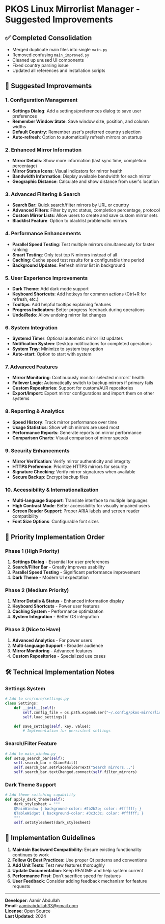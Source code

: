 # PKOS Linux Mirrorlist Manager - Suggested Improvements

## ✅ Completed Consolidation
- Merged duplicate main files into single `main.py`
- Removed confusing `main_improved.py` 
- Cleaned up unused UI components
- Fixed country parsing issue
- Updated all references and installation scripts

## 🚀 Suggested Improvements

### 1. **Configuration Management**
- **Settings Dialog**: Add a settings/preferences dialog to save user preferences
- **Remember Window State**: Save window size, position, and column widths
- **Default Country**: Remember user's preferred country selection
- **Auto-refresh**: Option to automatically refresh mirrors on startup

### 2. **Enhanced Mirror Information**
- **Mirror Details**: Show more information (last sync time, completion percentage)
- **Mirror Status Icons**: Visual indicators for mirror health
- **Bandwidth Information**: Display available bandwidth for each mirror
- **Geographic Distance**: Calculate and show distance from user's location

### 3. **Advanced Filtering & Search**
- **Search Bar**: Quick search/filter mirrors by URL or country
- **Advanced Filters**: Filter by sync status, completion percentage, protocol
- **Custom Mirror Lists**: Allow users to create and save custom mirror sets
- **Blacklist Feature**: Option to blacklist problematic mirrors

### 4. **Performance Enhancements**
- **Parallel Speed Testing**: Test multiple mirrors simultaneously for faster ranking
- **Smart Testing**: Only test top N mirrors instead of all
- **Caching**: Cache speed test results for a configurable time period
- **Background Updates**: Refresh mirror list in background

### 5. **User Experience Improvements**
- **Dark Theme**: Add dark mode support
- **Keyboard Shortcuts**: Add hotkeys for common actions (Ctrl+R for refresh, etc.)
- **Tooltips**: Add helpful tooltips explaining features
- **Progress Indicators**: Better progress feedback during operations
- **Undo/Redo**: Allow undoing mirror list changes

### 6. **System Integration**
- **Systemd Timer**: Optional automatic mirror list updates
- **Notification System**: Desktop notifications for completed operations
- **System Tray**: Minimize to system tray option
- **Auto-start**: Option to start with system

### 7. **Advanced Features**
- **Mirror Monitoring**: Continuously monitor selected mirrors' health
- **Failover Logic**: Automatically switch to backup mirrors if primary fails
- **Custom Repositories**: Support for custom/AUR repositories
- **Export/Import**: Export mirror configurations and import them on other systems

### 8. **Reporting & Analytics**
- **Speed History**: Track mirror performance over time
- **Usage Statistics**: Show which mirrors are used most
- **Performance Reports**: Generate reports on mirror performance
- **Comparison Charts**: Visual comparison of mirror speeds

### 9. **Security Enhancements**
- **Mirror Verification**: Verify mirror authenticity and integrity
- **HTTPS Preference**: Prioritize HTTPS mirrors for security
- **Signature Checking**: Verify mirror signatures when available
- **Secure Backup**: Encrypt backup files

### 10. **Accessibility & Internationalization**
- **Multi-language Support**: Translate interface to multiple languages
- **High Contrast Mode**: Better accessibility for visually impaired users
- **Screen Reader Support**: Proper ARIA labels and screen reader compatibility
- **Font Size Options**: Configurable font sizes

## 🎯 Priority Implementation Order

### Phase 1 (High Priority)
1. **Settings Dialog** - Essential for user preferences
2. **Search/Filter Bar** - Greatly improves usability
3. **Parallel Speed Testing** - Significant performance improvement
4. **Dark Theme** - Modern UI expectation

### Phase 2 (Medium Priority)
1. **Mirror Details & Status** - Enhanced information display
2. **Keyboard Shortcuts** - Power user features
3. **Caching System** - Performance optimization
4. **System Integration** - Better OS integration

### Phase 3 (Nice to Have)
1. **Advanced Analytics** - For power users
2. **Multi-language Support** - Broader audience
3. **Mirror Monitoring** - Advanced features
4. **Custom Repositories** - Specialized use cases

## 🛠️ Technical Implementation Notes

### Settings System
```python
# Add to src/core/settings.py
class Settings:
    def __init__(self):
        self.config_file = os.path.expanduser("~/.config/pkos-mirrorlist-manager/config.json")
        self.load_settings()
    
    def save_setting(self, key, value):
        # Implementation for persistent settings
```

### Search/Filter Feature
```python
# Add to main_window.py
def setup_search_bar(self):
    self.search_bar = QLineEdit()
    self.search_bar.setPlaceholderText("Search mirrors...")
    self.search_bar.textChanged.connect(self.filter_mirrors)
```

### Dark Theme Support
```python
# Add theme switching capability
def apply_dark_theme(self):
    dark_stylesheet = """
    QMainWindow { background-color: #2b2b2b; color: #ffffff; }
    QTableWidget { background-color: #3c3c3c; color: #ffffff; }
    """
    self.setStyleSheet(dark_stylesheet)
```

## 📝 Implementation Guidelines

1. **Maintain Backward Compatibility**: Ensure existing functionality continues to work
2. **Follow Qt Best Practices**: Use proper Qt patterns and conventions
3. **Add Unit Tests**: Test new features thoroughly
4. **Update Documentation**: Keep README and help system current
5. **Performance First**: Don't sacrifice speed for features
6. **User Feedback**: Consider adding feedback mechanism for feature requests

---

**Developer**: Aamir Abdullah  
**Email**: aamirabdullah33@gmail.com  
**License**: Open Source  
**Last Updated**: 2024